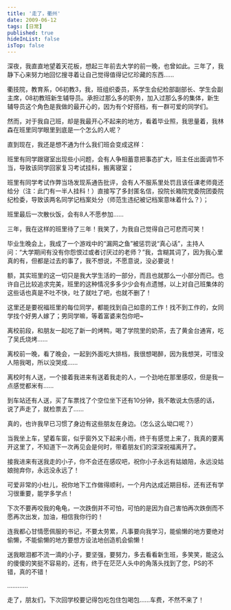 ```yaml
---
title: '走了，衢州'
date: 2009-06-12 
tags: [日常]
published: true
hideInList: false
isTop: false
---
```


深夜，我直直地望着天花板，想起三年前去大学的前一晚，也曾如此。三年了，我静下心来努力地回忆搜寻着让自己觉得值得记忆珍藏的东西……

衢技院，教育系，06初教3，我，班组织委员，系学生会纪检部副部长、学生会副主席，08初教班新生辅导员。承担过那么多的职务，加入过那么多的集体，新生辅导员这个角色是我做的最开心的，因为有个好搭档，有一群可爱的同学们。

然而，对于我自己班，却是我最开心不起来的地方，看着毕业照，我思量着，我林森在班里同学眼里到底是一个怎么的人呢？

直到现在，我还是想不通为什么我们班会变成这样：

班里有同学跟寝室出现些小问题，会有人争相蓄意把事态扩大，班主任出面调节不当，导致该同学回家复习考试挂科，搬离寝室；

<!--more-->

班里有同学考试作弊当场发现系通告批评，会有人不服系里处罚且该任课老师竟还给分（注：此门有一半人挂科！）直接写了多封匿名信，投院长箱院党委院团委院纪检委，导致该两名同学记档案处分（师范生违纪被记档案意味着什么？）；

班里最后一次散伙饭，会有8人不愿参加……

三年，我在这样的班里待了三年！我笑了，为我自己觉得自己可悲而可笑！

毕业生晚会上，我成了一个游戏中的“漏网之鱼”被惩罚说“真心话”，主持人问：“大学期间有没有你怨恨过或者讨厌过的老师？”我，含糊其词了，因为我心里真的有，但都是过去的事了，我不想说，不愿意说，没必要说！

额，其实班里的这一切只是我大学生活的一部分，而且也就那么一小部分而已。也许自己比较追求完美，班里的这种情况多多少少会有点遗憾，以上对自己班集体的这些话也真是不吐不快，吐了就吐了吧，也就不删了！

这里还是要祝福班里的每位同学，都能找到自己如意的工作！找不到工作的，女同学找个好男人嫁了；男同学嘛，等着富婆来包你吧~

离校前段，和朋友一起吃了新一的烤鸭，喝了学院里的奶茶，去了黄金台通宵，吃了吴氏烧烤……

离校前一晚，看了晚会，一起到外面吃大排档，我很想喝醉，因为我想哭，可惜没人陪我喝，所以没哭成……

离校时有人送，一个接着我进来有送着我走的人，一个劲地在那里感叹，但是我一点感觉都米有……

到车站还有人送，买了车票找了个空位坐下还有10分钟，我不敢说太伤感的话，说了声走了，就检票去了……

真的，也许我早已习惯了身边有这些朋友在身边。（怎么这么坳口呢？）

当我坐上车，望着车窗，似乎窗外又下起来小雨，终于有感觉上来了，我真的要离开这里了，不知道下一次再见会是何时，带着朋友们的深深祝福离开了。

接我进来有送我走的小子，你不会还在感叹吧，祝你小子永远有姑娘陪，永远没姑娘抛弃你，永远没永远了！

可爱非常的小杜儿，祝你地下工作做得顺利，一个月内达成近期目标，还有还有学习很重要，能学多学点！

下次不要再咬我的龟龟，一次跌倒并不可怕，可怕的是因为自己害怕再次跌倒而不愿再次出发，加油，相信我你行的！

连我都心甘情愿佩服的书记，不要太劳累，凡事要向我学习，能偷懒的地方要绝对偷懒，不能偷懒的地方要想方设法地创造机会偷懒！

送我眼泪都不流一滴的小子，要坚强，要努力，多去看看新生班，多笑笑，能这么的傻傻的笑挺不容易的，还有，终于在茫茫人头中的角落头找到了您，PS的不错，真的不错！

…………

走了，朋友们，下次回学校要记得包吃包住包喝包……车费，不然不来了！